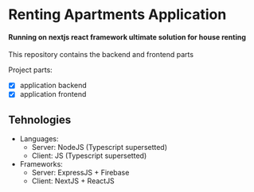 # Renting Apartments Application
#### Running on nextjs react framework ultimate solution for house renting

This repository contains the backend and frontend parts

Project parts:
- [X] application backend 
- [X] application frontend 

## Tehnologies 

- Languages:
    - Server: NodeJS (Typescript supersetted) 
    - Client: JS (Typescript supersetted)
- Frameworks:
    - Server: ExpressJS + Firebase
    - Client: NextJS + ReactJS
    